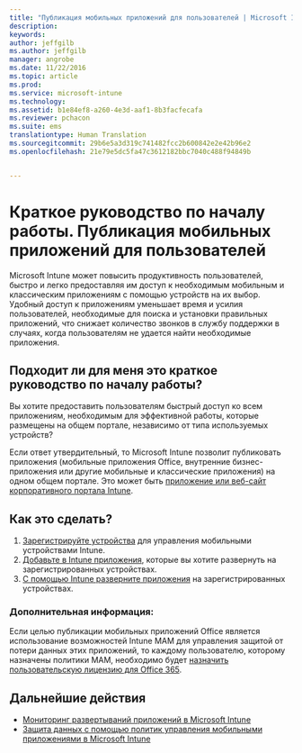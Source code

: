 ```yaml
---
title: "Публикация мобильных приложений для пользователей | Microsoft Intune"
description: 
keywords: 
author: jeffgilb
ms.author: jeffgilb
manager: angrobe
ms.date: 11/22/2016
ms.topic: article
ms.prod: 
ms.service: microsoft-intune
ms.technology: 
ms.assetid: b1e84ef8-a260-4e3d-aaf1-8b3facfecafa
ms.reviewer: pchacon
ms.suite: ems
translationtype: Human Translation
ms.sourcegitcommit: 29b6e5a3d319c741482fcc2b600842e2e42b96e2
ms.openlocfilehash: 21e79e5dc5fa47c3612182bbc7040c488f94849b


---
```


# <a name="quick-start-guide-publish-mobile-apps-to-your-users"></a>Краткое руководство по началу работы. Публикация мобильных приложений для пользователей
Microsoft Intune может повысить продуктивность пользователей, быстро и легко предоставляя им доступ к необходимым мобильным и классическим приложениям с помощью устройств на их выбор. Удобный доступ к приложениям уменьшает время и усилия пользователей, необходимые для поиска и установки правильных приложений, что снижает количество звонков в службу поддержки в случаях, когда пользователям не удается найти необходимые приложения.   

## <a name="is-this-quick-start-guide-right-for-me"></a>Подходит ли для меня это краткое руководство по началу работы?
Вы хотите предоставить пользователям быстрый доступ ко всем приложениям, необходимым для эффективной работы, которые размещены на общем портале, независимо от типа используемых устройств?

Если ответ утвердительный, то Microsoft Intune позволит публиковать приложения (мобильные приложения Office, внутренние бизнес-приложения или другие мобильные и классические приложения) на одном общем портале. Это может быть [приложение или веб-сайт корпоративного портала Intune](/intune/enduser/company-portal-frequently-asked-questions).

## <a name="how-do-i-do-it"></a>Как это сделать?
1.  [Зарегистрируйте устройства](/intune/deploy-use/enroll-devices-in-microsoft-intune) для управления мобильными устройствами Intune.
2.  [Добавьте в Intune приложения](/intune/deploy-use/add-apps-for-mobile-devices-in-microsoft-intune), которые вы хотите развернуть на зарегистрированных устройствах.
3.  [С помощью Intune разверните приложения](/intune/deploy-use/deploy-apps) на зарегистрированных устройствах.

### <a name="additional-information"></a>Дополнительная информация:
Если целью публикации мобильных приложений Office является использование возможностей Intune MAM для управления защитой от потери данных этих приложений, то каждому пользователю, которому назначены политики MAM, необходимо будет [ назначить пользовательскую лицензию для Office 365](https://support.office.com/article/Assign-or-remove-licenses-for-Office-365-for-business-997596b5-4173-4627-b915-36abac6786dc).

## <a name="what-should-i-do-next"></a>Дальнейшие действия
- [Мониторинг развертываний приложений в Microsoft Intune](/intune/deploy-use/monitor-apps-in-microsoft-intune)
- [Защита данных с помощью политик управления мобильными приложениями в Microsoft Intune](/intune/deploy-use/protect-app-data-using-mobile-app-management-policies-with-microsoft-intune)



<!--HONumber=Nov16_HO4-->



